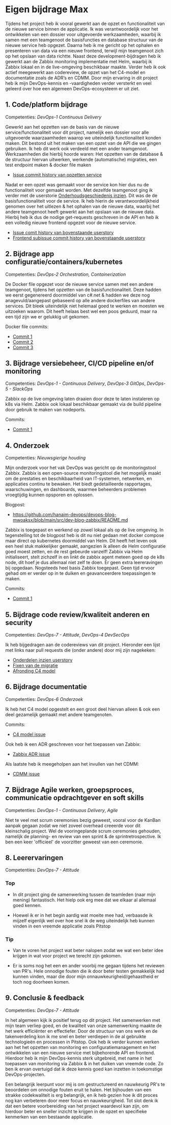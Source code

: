 # Eigen bijdrage Max

<!-- Als deliverable voor de individuele bijdrage in het beroepsproduct maak een eigen markdown bestand `<mijn-voornaam>.md` in je repo aan met tekst inclusief linkjes naar code en documentaties bestanden, pull requests, commit diffs. Maak hierin de volgende kopjes met een invulling.

Je schrapt verder deze tekst en vervangt alle andere template zaken, zodat alleen de kopjes over blijven. **NB: Aanwezigheid van template teksten na inleveren ziet de beoordelaar als een teken dat je documentatie nog niet af is, en hij/zij deze dus niet kan of hoeft te beoordelen**.

Je begin hier onder het hoofdkopje met een samenvatting van je bijdrage zoals je die hieronder uitwerkt. Best aan het einde schrijven. Zorg voor een soft landing van de beoordelaar, maar dat deze ook direct een beeld krijgt. Je hoeft geen heel verslag te schrijven. De kopjes kunnen dan wat korter met wat bullet lijst met links voor 2 tot 4 zaken en 1 of 2 inleidende zinnen erboven. Een iets uitgebreidere eind conclusie schrijf je onder het laatste kopje. -->

Tijdens het project heb ik vooral gewerkt aan de opzet en functionaliteit van de nieuwe service binnen de applicatie. Ik was verantwoordelijk voor het ontwikkelen van een dossier voor uitgevoerde werkzaamheden, waarbij ik samen met een teamgenoot de basisfuncties en database structuur van de nieuwe service heb opgezet. Daarna heb ik me gericht op het ophalen en presenteren van data via een nieuwe frontend, terwijl mijn teamgenoot zich op het opslaan van data richtte. Naast deze development-bijdragen heb ik gewerkt aan de Zabbix monitoring implementatie met Helm, waarbij ik Zabbix lokaal en in de live-omgeving beschikbaar maakte. Verder heb ik ook actief meegewerkt aan codereview, de opzet van het C4-model en documentatie zoals de ADR’s en CDMM. Door mijn ervaring in dit project heb ik mijn DevOps-kennis en -vaardigheden verder versterkt en veel geleerd over hoe een algemeen DevOps-ecosysteem er uit ziet.

## 1. Code/platform bijdrage

Competenties: *DevOps-1 Continuous Delivery*

<!-- Beschrijf hier kort je bijdrage vanuit je rol, developer (Dev) of infrastructure specialist (Ops). Als Developer beschrijf en geef je links van minimaal 2 en maximaal 4 grootste bijdrages qua code functionaliteiten of non-functionele requirements. Idealiter werk je TDD (dus ook commit van tests en bijbehorende code tegelijk), maar je kunt ook linken naar geschreven automatische tests (unit tests, acceptance tests (BDD), integratie tests, end to end tests, performance/load tests, etc.). Als Opser geef je je minimaal 2 maximaal 4 belangrijkste bijdragen aan het opzetten van het Kubernetes platform, achterliggende netwerk infrastructuur of configuration management (MT) buiten Kubernetes (en punt 2). -->

Gewerkt aan het opzetten van de basis van de nieuwe service/functionaliteit voor dit project, namelijk een dossier voor alle uitgevoerde waarzaamheden waarop we uiteindelijk functionaliteit konden maken. Dit bestond uit het maken van een opzet van de API die we gingen gebruiken. Ik heb dit werk ook verdeeld met een ander teamgenoot. Werkzaamheden die hierbij hoorde waren: Het opzetten van de database & de structuur hiervan uitwerken, werkende (automatische) migraties, een test endpoint maken & docker file maken

- [Issue commit history van opzetten service](https://github.com/hanaim-devops/devops-bp-pitstop-uitbreiding-team-monaco/issues/17)

Nadat er een opzet was gemaakt voor de service kon hier dus nu de functionaliteit voor gemaakt worden. Met dezelfde teamgenoot ging ik verder met de userstorie [Onderhoudsgeschiedenis inzien](https://github.com/hanaim-devops/devops-bp-pitstop-uitbreiding-team-monaco/issues/1). Dit was de de basisfunctionaliteit voor de service. Ik heb hierin de verantwoordelijkheid genomen over het uitlezen & het ophalen van de nieuwe data, waarbij het andere teamgenoot heeft gewerkt aan het opslaan van de nieuwe data. Hierbij heb ik dus de nodige get-requests geschreven in de API en heb ik een volledig nieuwe frontend opgezet voor de nieuwe service.

- [Issue comit history van bovenstaande userstory](https://github.com/hanaim-devops/devops-bp-pitstop-uitbreiding-team-monaco/issues/1)
- [Frontend subissue commit history van bovenstaande userstory](https://github.com/hanaim-devops/devops-bp-pitstop-uitbreiding-team-monaco/issues/26)

## 2. Bijdrage app configuratie/containers/kubernetes

Competenties: *DevOps-2 Orchestration, Containerization*

<!-- Beschrijf en geef hier links naar je minimaal 2 en maximaal 4 grootste bijdragen qua configuratie, of bijdrage qua 12factor app of container Dockerfiles en/of .yml bestanden of vergelijkbare config (rondom containerization en orchestration). -->

De Docker file opgezet voor de nieuwe service samen met een andere teamgenoot, tijdens het opzetten van de basisfunctionaliteit. Deze hadden we eerst gegenereerd doormiddel van c#.net & hadden we deze nog anagevuld/aangepast gebaseerd op alle andere dockerfiles van andere services. Dit bleek uiteindelijk niet helemaal goed te werken en moesten we uitzoeken waarom. Dit heeft helaas best wel een poos geduurd, maar na een tijd zijn we er gelukkig uit gekomen.

Docker file commits:

- [Commit 1](https://github.com/hanaim-devops/devops-bp-pitstop-uitbreiding-team-monaco/commit/bb2c7455e3652f568eb2bdd300e2c7da6a4a9d66)
- [Commit 2](https://github.com/hanaim-devops/devops-bp-pitstop-uitbreiding-team-monaco/commit/f1736e0ebf486e80da22f0044d9b506c196c82e8#diff-f83ad18670b54818e524b4badec59460d3621e6ef0c93ddaeecc114650bc8fec)
- [Commit 3](https://github.com/hanaim-devops/devops-bp-pitstop-uitbreiding-team-monaco/commit/ab785c7a5c830dcf18b6fddbad19e6bb195836e3)

## 3. Bijdrage versiebeheer, CI/CD pipeline en/of monitoring

Competenties: *DevOps-1 - Continuous Delivery*, *DevOps-3 GitOps*, *DevOps-5 - SlackOps*

<!-- Beschrijf hier en geef links naar je bijdragen aan het opzetten en verder automatiseren van delivery pipeline, GitOps toepassing en/of het opzetten van monitoring, toevoegen van metrics en custom metrics en rapportages.

NB Het gebruik van *versiebeheer* ((e.g. git)) hoort bij je standaardtaken en deze hoef je onder dit punt NIET te beschrijven, het gaat hier vooral om documenteren van processtandaarden, zoals toepassen van een pull model. -->

Zabbix op de live omgeving laten draaien door deze te laten instaleren op k8s via Helm. Zabbix ook lokaal beschikbaar gemaakt via de build pipeline door gebruik te maken van nodeports.

Commits:

- [Commit 1](https://github.com/hanaim-devops/devops-bp-pitstop-uitbreiding-team-monaco/pull/60/commits/95a3fe3bc137dfbcff0cd8f5f38cdae375774690)

## 4. Onderzoek

Competenties: *Nieuwsgierige houding*

<!-- Beschrijf hier voor het Course BP kort je onderzochte technologie met een link naar je blog post, of het toepassen ervan gelukt is en hoe, of waarom niet. Beschrijf evt. kort extra leerervaringen met andere technologieen of verdieping sinds het blog.

Tijdens het grote project beschrijf je hier onderzoek naar het domein en nieuwe onderzochte/gebruikte DevOps technologieën. Wellicht heb je nogmaals de voor blog onderzochte technologie kunnen toepassen in een andere context. Verder heb je nu een complex domein waar je in moet verdiepen en uitvragen bij de opdrachtgever. Link bijvoorbeeld naar repo's met POC's of, domein modellen of beschrijf andere onderwerpen en link naar gebruikte bronnen.

Als de tijdens course onderzochte technologie wel toepasbaar is kun je dit uiteraard onder dit punt noemen. Of wellicht was door een teamgenoot onderzochte technologie relevant, waar jij je nu verder in verdiept hebt en mee gewerkt hebt, dus hier kunt beschrijven. Tot slot kun je hier ook juist een korte uitleg geef over WAAROM  jouw eerder onderzochte technologie dan precies niet relevant of inpasbaar was. Dit is voor een naieve buitenstaander niet altijd meteen duidelijk, maar kan ook heel interessant zijn. Bijvoorbeeld dat [gebruik van Ansible in combi met Kubernetes](https://www.ansible.com/blog/how-useful-is-ansible-in-a-cloud-native-kubernetes-environment) niet handig blijkt. Ook als je geen uitgebreid onderzoek hebt gedaan of ADR hebt waar je naar kunt linken, dan kun je onder dit kopje wel alsnog kort conceptuele kennis duidelijk maken. -->

Mijn onderzoek voor het vak DevOps was gericht op de monitoringstool Zabbix. Zabbix is een open-source monitoringstool die het mogelijk maakt om de prestaties en beschikbaarheid van IT-systemen, netwerken, en applicaties continu te bewaken. Het biedt gedetailleerde rapportages, waarschuwingen, en dashboards, waarmee beheerders problemen vroegtijdig kunnen opsporen en oplossen.

Blogpost:

- <https://github.com/hanaim-devops/devops-blog-mwoaksx/blob/main/src/dev-blog-zabbix/README.md>

Zabbix is toegepast en werkend op zowel lokaal als op de live omgeving. In tegenstelling tot de blogpost heb is dit nu niet gedaan met docker compose maar direct op kubernetes doormiddel van Helm. Dit heeft het leven ook een heel stuk makkelijker gemaakt, aangezien ik alleen de Helm configuratie goed moest zetten, en de rest gebeurde vanzelf! Zabbix via Helm initialiseert, stelt zichzelf in en linkt de zabbix agent meteen goed op de k8s node, dit hoef je dus allemaal niet zelf te doen.
Er geen extra leereravingen bij opgedaan. Nogsteeds heel basis Zabbix toegepast. Geen tijd ervoor gehad om er verder op in te duiken en geavanceerdere toepassingen te maken.

Commits:

- [Commit 1](https://github.com/hanaim-devops/devops-bp-pitstop-uitbreiding-team-monaco/issues/39)

## 5. Bijdrage code review/kwaliteit anderen en security

Competenties: *DevOps-7 - Attitude*, *DevOps-4 DevSecOps*

<!-- Beschrijf hier en geef links naar de minimaal 2 en maximaal 4 grootste *review acties* die je gedaan hebt, bijvoorbeeld pull requests incl. opmerkingen. Het interessantst zijn natuurlijk gevallen waar code niet optimaal was. Zorg dat je minstens een aantal reviews hebt waar in gitlab voor een externe de kwestie ook duidelijk is, in plaats van dat je dit altijd mondeling binnen het team oplost. -->

Ik heb bijgedragen aan de codereviews van dit project. Hieronder een lijst met links naar pull requests die (onder andere) door mij zijn nagekeken:

- [Onderdelen inzien userstory](https://github.com/hanaim-devops/devops-bp-pitstop-uitbreiding-team-monaco/pull/53)
- [Fixen van de migratie](https://github.com/hanaim-devops/devops-bp-pitstop-uitbreiding-team-monaco/pull/64)
- [Afronding C4 model](https://github.com/hanaim-devops/devops-bp-pitstop-uitbreiding-team-monaco/pull/55)

## 6. Bijdrage documentatie

Competenties: *DevOps-6 Onderzoek*

<!-- Zet hier een links naar en geef beschrijving van je C4 diagram of diagrammen, README of andere markdown bestanden, ADR's of andere documentatie. Bij andere markdown bestanden of doumentatie kun je denken aan eigen proces documentatie, zoals code standaarden, commit- of branchingconventies. Tot slot ook user stories en acceptatiecriteria (hopelijk verwerkt in gitlab issues en vertaalt naar `.feature` files) en evt. noemen en verwijzen naar handmatige test scripts/documenten. -->

Ik heb het C4 model opgestelt en een groot deel hiervan alleen & ook een deel gezamelijk gemaakt met andere teamgenoten.

Commits:

- [C4 model issue](https://github.com/hanaim-devops/devops-bp-pitstop-uitbreiding-team-monaco/issues/40)

Ook heb ik een ADR geschreven voor het toepassen van Zabbix:

- [Zabbix ADR issue](https://github.com/hanaim-devops/devops-bp-pitstop-uitbreiding-team-monaco/issues/73)

Als laatste heb ik meegeholpen aan het invullen van het CDMM:

- [CDMM issue](https://github.com/hanaim-devops/devops-bp-pitstop-uitbreiding-team-monaco/issues/35)

## 7. Bijdrage Agile werken, groepsproces, communicatie opdrachtgever en soft skills

Competenties: *DevOps-1 - Continuous Delivery*, *Agile*

<!-- Beschrijf hier minimaal 2 en maximaal 4 situaties van je inbreng en rol tijdens Scrum ceremonies. Beschrijf ook feedback of interventies tijdens Scrum meetings, zoals sprint planning of retrospective die je aan groespgenoten hebt gegeven.

Beschrijf tijdens het project onder dit kopje ook evt. verdere activiteiten rondom communicatie met de opdrachtgever of domein experts, of andere meer 'professional skills' of 'soft skilss' achtige zaken. -->

Niet te veel met scrum ceremonies bezig geweest, vooral voor de KanBan aanpak gegaan zodat we niet zoveel overhead creeerde voor dit kleinschalig project. Wel de vooringeplande scrum ceremonies gehouden, namelijk de planning- en review van een sprint & de sprintretrospective. Ik ben een keer 'officieel' de voorzitter geweest van een ceremonie.

## 8. Leerervaringen

Competenties: *DevOps-7 - Attitude*

<!-- Geef tot slot hier voor jezelf minimaal 2 en maximaal **4 tops** en 2 dito (2 tot 4) **tips** á la professional skills die je kunt meenemen in je verdere loopbaan. Beschrijf ook de voor jezelf er het meest uitspringende hulp of feedback van groepsgenoten die je (tot dusver) hebt gehad tijdens het project. -->

### Top

- In dit project ging de samenwerking tussen de teamleden (naar mijn mening) fantastisch. Het hielp ook erg mee dat we elkaar al allemaal goed kennen.

- Hoewel ik er in het begin aardig wat moeite mee had, verbaasde ik mijzelf eigenlijk wel over hoe snel ik de weg uiteindelijk heb kunnen vinden in een vreemde applicatie zoals Pitstop

### Tip

- Van te voren het project wat beter nalopen zodat we wat een beter idee krijgen in wat voor project we terecht zijn gekomen.

- Er is soms nog het een en ander voorbij me gegaan tijdens het reviewen van PR's. Hele onnodige fouten die ik door beter testen gemakkelijk had kunnen vinden, maar die door mijn onnauwkeurigheid/gehaastheid er toch nog doorheen komen.


## 9. Conclusie & feedback

Competenties: *DevOps-7 - Attitude*

<!-- Schrijf een conclusie van al bovenstaande punten. En beschrijf dan ook wat algemener hoe je terugkijkt op het project. Geef wat constructieve feedback, tips aan docenten/beoordelaars e.d. En beschrijf wat je aan devops kennis, vaardigheden of andere zaken meeneemt naar je afstudeeropdracht of verdere loopbaan. -->

In het algemeen kijk ik positief terug op dit project. Het samenwerken met mijn team verliep goed, en de kwaliteit van onze samenwerking maakte de het werk efficiënter en effectiefer. Door de structuur van ons werk en de takenverdeling kon ik me snel en beter verdiepen in de al gebruikte technologieën en processen in Pitstop. Ook heb ik verder kunnen werken aan het het opzetten van monitoring en configuratiemanagement en het ontwikkelen van een nieuwe service met bijbehorende API en frontend. Hierdoor heb ik mijn DevOps-kennis sterk uitgebreid, met name in het toepassen van monitoring via Zabbix & in het duiken van vreemde code. Zo ben ik ervan overtuigd dat ik deze kennis goed kan inzetten in toekomstige DevOps-projecten.

Een belangrijk leerpunt voor mij is om gestructureerd en nauwkeurig PR's te beoordelen om onnodige fouten eruit te halen. Het bijhouden van een strakke codekwaliteit is erg belangrijk, en ik heb gezien hoe ik dit proces nog kan verbeteren door meer focus en nauwkeurigheid. Tot slot denk ik dat een betere voorbereiding van het project waardevol kan zijn, om hierdoor beter en sneller inzicht te krijgen in de opzet en specifieke kenmerken van een bestaande applicatie.
